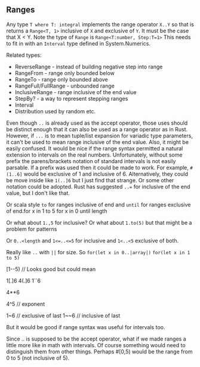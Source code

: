 ## Ranges

Any type `T where T: integral` implements the range operator `X..Y` so that is returns a `Range<T, 1>` inclusive of `X` and exclusive of `Y`.  It must be the case that  X < Y.  Note the type of `Range` is `Range<T:number, Step:T=1>`  This needs to fit in with an `Interval` type defined in System.Numerics.

Related types:

   * ReverseRange - instead of building negative step into range
   * RangeFrom - range only bounded below
   * RangeTo - range only bounded above
   * RangeFull/FullRange - unbounded range
   * InclusiveRange - range inclusive of the end value
   * StepBy? - a way to represent stepping ranges
   * Interval
   * Distribution used by random etc.

Even though `..` is already used as the accept operator, those uses should be distinct enough that it can also be used as a range operator as in Rust.  However, if `...` is to mean tuple/list expansion for variadic type parameters, it can't be used to mean range inclusive of the end value.  Also, it might be easily confused.  It would be nice if the range syntax permitted a natural extension to intervals on the real numbers.  Unfortunately, without some prefix the parens/brackets notation of standard intervals is not easily parsable.  If a prefix was used then it could be made to work.  For example, `#(1..6]` would be exclusive of 1 and inclusive of 6.  Alternatively, they could be move inside like `1(..]6` but I just find that strange.  Or some other notation could be adopted.  Rust has suggested `..=` for inclusive of the end value, but I don't like that.  

Or scala style `to` for ranges inclusive of end and `until` for ranges exclusive of end.for x in 1 to 5  for x in 0 until length

Or what about `1.,5` for inclusive? Or what about `1.to(5)` but that might be a problem for patterns

Or `0..<length` and `1<=..<=5` for inclusive and `1<..<5` exclusive of both.

Really like `..` with `||` for size.  So `for(let x in 0..|array|)` `for(let x in 1 to 5)`

 [1--5) // Looks good but could mean 
 
 1[.]6
 4(.]6
 1``6
 
 4**6
 
 4^5 // exponent
 
 1~6 // exclusive of last
 1~~6 // inclusive of last
 
 But it would be good if range syntax was useful for intervals too.
 
 Since .. is supposed to be the accept operator, what if we made ranges a little more like in math with intervals.  Of course something would need to distinguish them from other things.  Perhaps #[0,5) would be the range from 0 to 5 (not inclusive of 5).